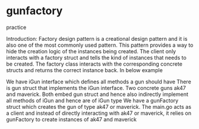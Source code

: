 # gunfactory
practice

Introduction: 
Factory design pattern is a creational design pattern and it is also one of the most commonly used pattern. This pattern provides a way to hide the creation logic of the instances being created.
The client only interacts with a factory struct and tells the kind of instances that needs to be created. The factory class interacts with the corresponding concrete structs and returns the correct instance back.
In below example

We have iGun interface which defines all methods a gun should have
There is gun struct that implements the iGun interface.
Two concrete guns ak47 and maverick. Both embed gun struct and hence also indirectly implement all methods of iGun and hence are of iGun type
We have a gunFactory struct which creates the gun of type ak47 or maverick.
The main.go acts as a client and instead of directly interacting with ak47 or maverick, it relies on gunFactory to create instances of ak47 and maverick
